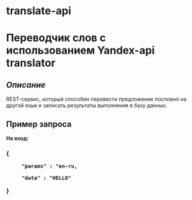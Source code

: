 # translate-api
<h1> Переводчик слов с использованием Yandex-api translator </h1>
<h2><i>Описание </i></h2>

REST-сервис, который способен перевести предложение пословно на другой язык и записать результаты выполнения в базу данных.

<h2> Пример запроса </h2>
<b> На вход: </b>

<h3>
{ 
  
         "params" : "en-ru,
  
         "data" : "HELLO"
  
}
</h3>
